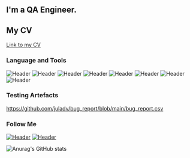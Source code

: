 ## I'm a QA Engineer. 
## 
## My CV
[Link to my CV](https://github.com/juladv/juladv/raw/main/Julia_Lapina_CV_QA.pdf)

### Language and Tools
![Header](https://img.shields.io/badge/Jira-090909?style=for-the-badge&logo=jira&logoColor=136be1)
![Header](https://img.shields.io/badge/Postman-090909?style=for-the-badge&logo=postman&logoColor=f76935)
![Header](https://img.shields.io/badge/Swagger-090909?style=for-the-badge&logo=swagger&logoColor=7ede2b)
![Header](https://img.shields.io/badge/Github-090909?style=for-the-badge&logo=github&logoColor=8cc4d7)
![Header](https://img.shields.io/badge/MySQL-090909?style=for-the-badge&logo=mysql&logoColor=00618a)
![Header](https://img.shields.io/badge/DevTools-090909?style=for-the-badge&logo=googlechrome&logoColor=2674f2)
![Header](https://img.shields.io/badge/AndroidStudio-090909?style=for-the-badge&logo=androidstudio&logoColor=3ad07d)
![Header](https://img.shields.io/badge/CharlesProxy-090909?style=for-the-badge&logo=charlesproxy&logoColor=8cc4d7)

### Testing Artefacts
https://github.com/juladv/bug_report/blob/main/bug_report.csv

### Follow Me
[![Header](https://img.shields.io/badge/Telegram-090909?style=for-the-badge&logo=telegram&logoColor=31a5db)](TBD)
[![Header](https://img.shields.io/badge/Linkedin-090909?style=for-the-badge&logo=linkedin&logoColor=0073b1)](hTBD)

![Anurag's GitHub stats](https://github-readme-stats.vercel.app/api?username=juladv&show_icons=true&theme=radical)
